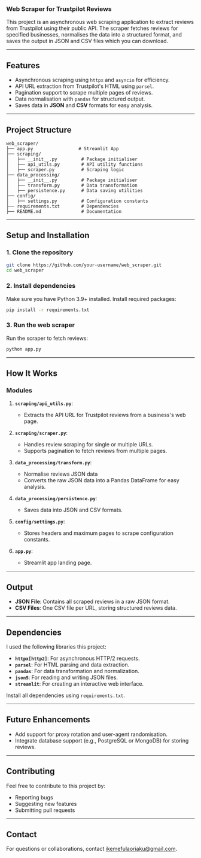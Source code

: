 ### **Web Scraper for Trustpilot Reviews**

This project is an asynchronous web scraping application to extract reviews from Trustpilot using their public API. The scraper fetches reviews for specified businesses, normalises the data into a structured format, and saves the output in JSON and CSV files which you can download.

---

## **Features**

- Asynchronous scraping using `httpx` and `asyncio` for efficiency.
- API URL extraction from Trustpilot's HTML using `parsel`.
- Pagination support to scrape multiple pages of reviews.
- Data normalisation with `pandas` for structured output.
- Saves data in **JSON** and **CSV** formats for easy analysis.

---

## **Project Structure**

```
web_scraper/
├── app.py                 # Streamlit App
├── scraping/
│   ├── __init__.py         # Package initialiser
│   ├── api_utils.py        # API utility functions
│   ├── scraper.py          # Scraping logic
├── data_processing/
│   ├── __init__.py         # Package initialiser
│   ├── transform.py        # Data transformation
│   ├── persistence.py      # Data saving utilities
├── config/
│   ├── settings.py         # Configuration constants
├── requirements.txt        # Dependencies
├── README.md               # Documentation
```

---

## **Setup and Installation**

### **1. Clone the repository**

```bash
git clone https://github.com/your-username/web_scraper.git
cd web_scraper
```

### **2. Install dependencies**

Make sure you have Python 3.9+ installed. Install required packages:

```bash
pip install -r requirements.txt
```

### **3. Run the web scraper**

Run the scraper to fetch reviews:

```bash
python app.py
```

---

## **How It Works**

### **Modules**

1. **`scraping/api_utils.py`**:

   - Extracts the API URL for Trustpilot reviews from a business's web page.

2. **`scraping/scraper.py`**:

   - Handles review scraping for single or multiple URLs.
   - Supports pagination to fetch reviews from multiple pages.

3. **`data_processing/transform.py`**:

   - Normalise reviews JSON data
   - Converts the raw JSON data into a Pandas DataFrame for easy analysis.

4. **`data_processing/persistence.py`**:

   - Saves data into JSON and CSV formats.

5. **`config/settings.py`**:

   - Stores headers and maximum pages to scrape configuration constants.

6. **`app.py`**:
   - Streamlit app landing page.

---

## **Output**

- **JSON File**: Contains all scraped reviews in a raw JSON format.
- **CSV Files**: One CSV file per URL, storing structured reviews data.

---

## **Dependencies**

I used the following libraries this project:

- **`httpx[http2]`**: For asynchronous HTTP/2 requests.
- **`parsel`**: For HTML parsing and data extraction.
- **`pandas`**: For data transformation and normalization.
- **`json5`**: For reading and writing JSON files.
- **`streamlit`**: For creating an interactive web interface.

Install all dependencies using `requirements.txt`.

---

## **Future Enhancements**

- Add support for proxy rotation and user-agent randomisation.
- Integrate database support (e.g., PostgreSQL or MongoDB) for storing reviews.

---

## **Contributing**

Feel free to contribute to this project by:

- Reporting bugs
- Suggesting new features
- Submitting pull requests

---

## **Contact**

For questions or collaborations, contact ikemefulaoriaku@gmail.com.
